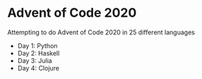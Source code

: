 # Advent of Code 2020

Attempting to do Advent of Code 2020 in 25 different languages

- Day 1: Python
- Day 2: Haskell
- Day 3: Julia
- Day 4: Clojure
